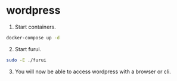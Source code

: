 # wordpress

1. Start containers.
```bash
docker-compose up -d
```

2. Start furui.

```Bash
sudo -E ./furui
```

3. You will now be able to access wordpress with a browser or cli.